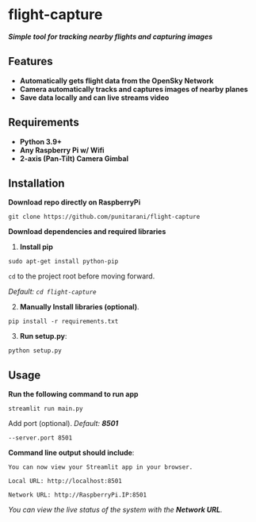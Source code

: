 # flight-capture
***Simple tool for tracking nearby flights and capturing images***


## Features
* **Automatically gets flight data from the OpenSky Network**
* **Camera automatically tracks and captures images of nearby planes**
* **Save data locally and can live streams video**


## Requirements
* **Python 3.9+**
* **Any Raspberry Pi w/ Wifi**
* **2-axis (Pan-Tilt) Camera Gimbal**


## Installation
**Download repo directly on RaspberryPi**

`git clone https://github.com/punitarani/flight-capture`


**Download dependencies and required libraries**

1. **Install pip** 

`sudo apt-get install python-pip`

`cd` to the project root before moving forward.

*Default: `cd flight-capture`*

2. **Manually Install libraries (optional)**. 

`pip install -r requirements.txt`

3. **Run setup.py**:

`python setup.py`

## Usage
**Run the following command to run app**

`streamlit run main.py`

Add port (optional). *Default: **8501***

`--server.port 8501`

**Command line output should include**:
```commandline
You can now view your Streamlit app in your browser.

Local URL: http://localhost:8501

Network URL: http://RaspberryPi.IP:8501

```
*You can view the live status of the system with the **Network URL**.*
